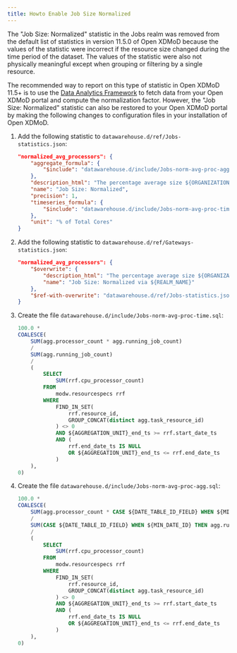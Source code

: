 ```yaml
---
title: Howto Enable Job Size Normalized
---
```

The "Job Size: Normalized" statistic in the Jobs realm was removed from the default list of statistics in version 11.5.0 of Open XDMoD because the values of the statistic were incorrect if the resource size changed during the time period of the dataset. The values of the statistic were also not physically meaningful except when grouping or filtering by a single resource.

The recommended way to report on this type of statistic in Open XDMoD 11.5+ is to use the [Data Analytics Framework](data-analytics-framework.md) to fetch data from your Open XDMoD portal and compute the normalization factor. However, the "Job Size: Normalized" statistic can also be restored to your Open XDMoD portal by making the following changes to configuration files in your installation of Open XDMoD.

1. Add the following statistic to `datawarehouse.d/ref/Jobs-statistics.json`:
    ```json
    "normalized_avg_processors": {
        "aggregate_formula": {
            "$include": "datawarehouse.d/include/Jobs-norm-avg-proc-agg.sql"
        },
        "description_html": "The percentage average size ${ORGANIZATION_NAME} job divided by the total number of cores in the resource where the job ran. The job normalization calculation assumes that the resource size is constant. This statistic should not be used with a time range where the resource size changes, because the statistic will be incorrect.<br><i>Normalized Job Size: </i>The ratio of the total number of processor cores used by a (parallel) job over the total number of cores on the resource.",
        "name": "Job Size: Normalized",
        "precision": 1,
        "timeseries_formula": {
            "$include": "datawarehouse.d/include/Jobs-norm-avg-proc-time.sql"
        },
        "unit": "% of Total Cores"
    }
    ```
2. Add the following statistic to `datawarehouse.d/ref/Gateways-statistics.json`:
    ```json
    "normalized_avg_processors": {
        "$overwrite": {
            "description_html": "The percentage average size ${ORGANIZATION_NAME} ${REALM_NAME} job over total machine cores.<br><i>Normalized Job Size: </i>The percentage total number of processor cores used by a (parallel) job over the total number of cores on the machine.",
            "name": "Job Size: Normalized via ${REALM_NAME}"
        },
        "$ref-with-overwrite": "datawarehouse.d/ref/Jobs-statistics.json#/normalized_avg_processors"
    }
    ```
3. Create the file `datawarehouse.d/include/Jobs-norm-avg-proc-time.sql`:
    ```sql
    100.0 *
    COALESCE(
        SUM(agg.processor_count * agg.running_job_count)
        /
        SUM(agg.running_job_count)
        /
        (
            SELECT
                SUM(rrf.cpu_processor_count)
            FROM
                modw.resourcespecs rrf
            WHERE
                FIND_IN_SET(
                    rrf.resource_id,
                    GROUP_CONCAT(distinct agg.task_resource_id)
                ) <> 0
                AND ${AGGREGATION_UNIT}_end_ts >= rrf.start_date_ts
                AND (
                    rrf.end_date_ts IS NULL
                    OR ${AGGREGATION_UNIT}_end_ts <= rrf.end_date_ts
                )
        ),
    0)
    ```
4. Create the file `datawarehouse.d/include/Jobs-norm-avg-proc-agg.sql`:
    ```sql
    100.0 *
    COALESCE(
        SUM(agg.processor_count * CASE ${DATE_TABLE_ID_FIELD} WHEN ${MIN_DATE_ID} THEN agg.running_job_count ELSE agg.started_job_count END)
        /
        SUM(CASE ${DATE_TABLE_ID_FIELD} WHEN ${MIN_DATE_ID} THEN agg.running_job_count ELSE agg.started_job_count END)
        /
        (
            SELECT
                SUM(rrf.cpu_processor_count)
            FROM
                modw.resourcespecs rrf
            WHERE
                FIND_IN_SET(
                    rrf.resource_id,
                    GROUP_CONCAT(distinct agg.task_resource_id)
                ) <> 0
                AND ${AGGREGATION_UNIT}_end_ts >= rrf.start_date_ts
                AND (
                    rrf.end_date_ts IS NULL
                    OR ${AGGREGATION_UNIT}_end_ts <= rrf.end_date_ts
                )
        ),
    0)
    ```
